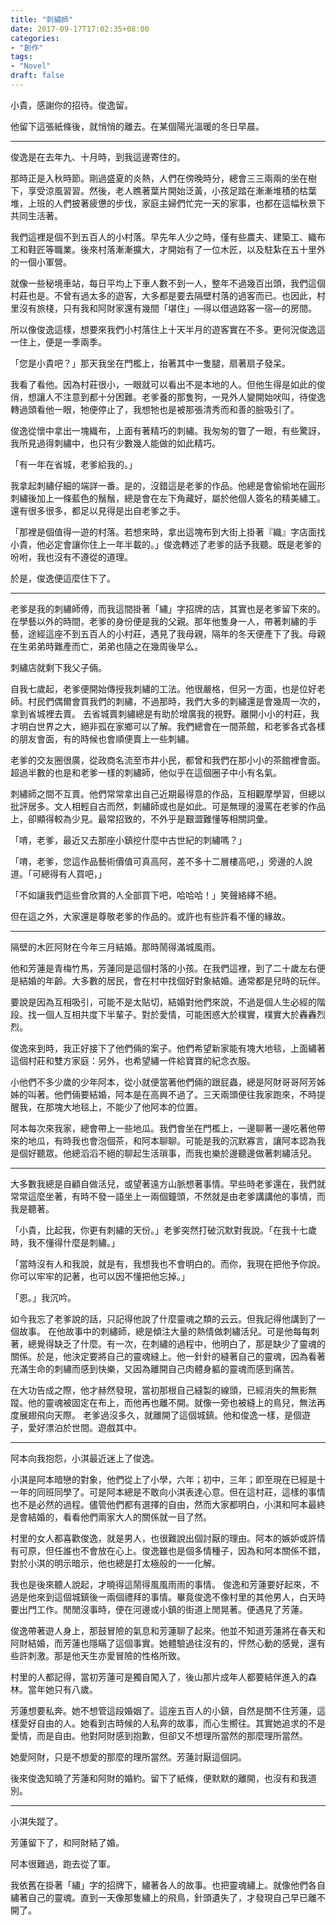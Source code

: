 ```yaml
---
title: "刺繡師"
date: 2017-09-17T17:02:35+08:00
categories:
- "創作"
tags:
- "Novel"
draft: false
---
```

小貴，感謝你的招待。俊逸留。

他留下這張紙條後，就悄悄的離去。在某個陽光溫暖的冬日早晨。
<!--more-->
---

俊逸是在去年九、十月時，到我這邊寄住的。

那時正是入秋時節。剛過盛夏的炎熱，人們在傍晚時分，總會三三兩兩的坐在樹下，享受涼風習習。然後，老人瞧著葉片開始泛黃，小孩足踏在漸漸堆積的枯葉堆，上班的人們披著疲憊的步伐，家庭主婦們忙完一天的家事，也都在這幅秋景下共同生活著。

我們這裡是個不到五百人的小村落。早先年人少之時，僅有些農夫、建築工、織布工和鞋匠等職業。後來村落漸漸擴大，才開始有了一位木匠，以及駐紮在五十里外的一個小軍營。

就像一些秘境車站，每日平均上下車人數不到一人，整年不過幾百出頭，我們這個村莊也是。不曾有過太多的遊客，大多都是要去隔壁村落的過客而已。也因此，村里沒有旅棧，只有我和阿財家還有幾間「堪住」—得以借過路客一宿—的房間。

所以像俊逸這樣，想要來我們小村落住上十天半月的遊客實在不多。更何況俊逸這一住上，便是一季兩季。

「您是小貴吧？」那天我坐在門檻上，抬著其中一隻腿，扇著扇子發呆。

我看了看他。因為村莊很小，一眼就可以看出不是本地的人。但他生得是如此的俊俏，想讓人不注意到都十分困難。老爹養的那隻狗，一見外人變開始吠叫，待俊逸轉過頭看他一眼，牠便停止了，我想牠也是被那張清秀而和善的臉吸引了。

俊逸從懷中拿出一塊織布，上面有著精巧的刺繡。我匆匆的瞥了一眼，有些驚訝，我所見過得刺繡中，也只有少數幾人能做的如此精巧。

「有一年在省城，老爹給我的。」

我拿起刺繡仔細的端詳一番。是的，沒錯這是老爹的作品。他總是會偷偷地在圓形刺繡後加上一條藍色的鬚鬚，總是會在左下角藏好，屬於他個人簽名的精美繡工。還有很多很多，都足以見得是出自老爹之手。

「那裡是個值得一遊的村落。若想來時，拿出這塊布到大街上掛著『織』字店面找小貴，他必定會讓你住上一年半載的。」俊逸轉述了老爹的話予我聽。既是老爹的吩咐，我也沒有不遵從的道理。

於是，俊逸便這麼住下了。

---

老爹是我的刺繡師傅，而我這間掛著「繡」字招牌的店，其實也是老爹留下來的。在學藝以外的時間，老爹的身份便是我的父親。那年他隻身一人，帶著刺繡的手藝，途經這座不到五百人的小村莊，遇見了我母親，隔年的冬天便產下了我。母親在生弟弟時難產而亡，弟弟也隨之在幾周後早么。

刺繡店就剩下我父子倆。

自我七歲起，老爹便開始傳授我刺繡的工法。他很嚴格，但另一方面，也是位好老師。村民們偶爾會買我們的刺繡，不過那時，我們大多的刺繡還是會幾周一次的，拿到省城裡去賣。
去省城賣刺繡總是有助於增廣我的視野。離開小小的村莊，我才明白世界之大，絕非孤在家鄉可以了解。我們總會在一間茶館，和老爹各式各樣的朋友會面，有的時候也會順便賣上一些刺繡。

老爹的交友圈很廣，從政商名流至市井小民，都曾和我們在那小小的茶館裡會面。超過半數的也是和老爹一樣的刺繡師，他似乎在這個圈子中小有名氣。

刺繡師之間不互賣。他們常常拿出自己近期最得意的作品，互相觀摩學習，但總以批評居多。文人相輕自古而然，刺繡師或也是如此。可是無理的漫罵在老爹的作品上，卻顯得較為少見。最常招致的，不外乎是艱澀難懂等相關詞彙。

「唷，老爹，最近又去那座小鎮挖什麼中古世紀的刺繡嗎？」

「唷，老爹，您這作品藝術價值可真高阿，差不多十二層樓高吧，」旁邊的人說道。「可總得有人買吧，」

「不如讓我們這些會欣賞的人全部買下吧，哈哈哈！」笑聲絡繹不絕。

但在這之外，大家還是尊敬老爹的作品的。或許也有些許看不懂的緣故。

---

隔壁的木匠阿財在今年三月結婚。那時鬧得滿城風雨。

他和芳蓮是青梅竹馬，芳蓮同是這個村落的小孩。在我們這裡，到了二十歲左右便是結婚的年齡。大多數的居民，會在村中找個好對象結婚。通常都是兒時的玩伴。

要說是因為互相吸引，可能不是太貼切，結婚對他們來說，不過是個人生必經的階段。找一個人互相共度下半輩子。對於愛情，可能困惑大於樸實，樸實大於轟轟烈烈。

俊逸來到時，我正好接下了他們倆的案子。他們希望新家能有塊大地毯，上面繡著這個村莊和雙方家庭：另外，也希望繡一件給寶寶的紀念衣服。

小他們不多少歲的少年阿本，從小就便當著他們倆的跟屁蟲，總是阿財哥哥阿芳姊姊的叫著。他們倆要結婚，阿本是在高興不過了。三天兩頭便往我家跑來，不時提醒我，在那塊大地毯上，不能少了他阿本的位置。

阿本每次來我家，總會帶上一些地瓜。我們會坐在門檻上，一邊聊著一邊吃著他帶來的地瓜，有時我也會泡個茶，和阿本聊聊。可能是我的沉默寡言，讓阿本認為我是個好聽眾。他總滔滔不絕的聊起生活瑣事，而我也樂於邊聽邊做著刺繡活兒。

---

大多數我總是自顧自做活兒，或望著遠方山脈想著事情。早些時老爹還在，我們就常常這麼坐著，有時不發一語坐上一兩個鐘頭，不然就是由老爹講講他的事情，而我是聽著。

「小貴，比起我，你更有刺繡的天份。」老爹突然打破沉默對我說。「在我十七歲時，我不懂得什麼是刺繡。」

「當時沒有人和我說，就是有，我想我也不會明白的。而你，我現在把他予你說。你可以牢牢的記著，也可以因不懂把他忘掉。」

「恩。」我沉吟。

如今我忘了老爹說的話，只記得他說了什麼靈魂之類的云云。但我記得他講到了一個故事。
在他故事中的刺繡師，總是傾注大量的熱情做刺繡活兒。可是他每每刺著，總覺得缺乏了什麼。有一次，在刺繡的過程中，他明白了，那是缺少了靈魂的關係。於是，他決定要將自己的靈魂縫上。他一針針的縫著自己的靈魂，因為看著充滿生命的刺繡而感到快樂，又因為離開自己肉體身軀的靈魂而感到痛苦。

在大功告成之際，他才赫然發現，當初那根自己縫製的線頭，已經消失的無影無蹤。他的靈魂被固定在布上，而他再也離不開。就像一旁也被縫上的鳥兒，無法再度展翅飛向天際。
老爹過沒多久，就離開了這個城鎮。他和俊逸一樣，是個遊子，愛好漂泊於世間。遊戲其中。

---

阿本向我抱怨，小淇最近迷上了俊逸。

小淇是阿本暗戀的對象，他們從上了小學，六年；初中，三年；即至現在已經是十一年的同班同學了。可是阿本總是不敢向小淇表達心意。但在這村莊，這樣的事情也不是必然的過程。儘管他們都有選擇的自由，然而大家都明白，小淇和阿本最終是會結婚的，看看他們兩家大人的關係就一目了然。

村里的女人都喜歡俊逸，就是男人，也很難說出個討厭的理由。阿本的嫉妒或許情有可原，但任誰也不會放在心上。俊逸雖也是個多情種子，因為和阿本關係不錯，對於小淇的明示暗示，他也總是打太極般的一一化解。


我也是後來聽人說起，才曉得這鬧得風風雨雨的事情。
俊逸和芳蓮要好起來，不過是他來到這個城鎮後一兩個禮拜的事情。畢竟俊逸不像村里的其他男人，白天時要出門工作。閒閒沒事時，便在河邊或小鎮的街道上閒晃著。便遇見了芳蓮。

俊逸帶著遊人身上，那鼓冒險的氣息和芳蓮聊了起來。他並不知道芳蓮將在春天和阿財結婚，而芳蓮也隱瞞了這個事實。她體驗過往沒有的，怦然心動的感覺，還有些許刺激。那是他天生亦愛冒險的性格所致。

村里的人都記得，當初芳蓮可是獨自闖入了，後山那片成年人都要結伴進入的森林。當年她只有八歲。

芳蓮想要私奔。她不想管這段婚姻了。這座五百人的小鎮，自然是關不住芳蓮，這樣愛好自由的人。她看到古時候的人私奔的故事，而心生嚮往。其實她追求的不是愛情，而是自由。他對阿財感到抱歉，但卻又不想理所當然的那麼理所當然。

她愛阿財，只是不想愛的那麼的理所當然。芳蓮討厭這個詞。

後來俊逸知曉了芳蓮和阿財的婚約。留下了紙條，便默默的離開，也沒有和我道別。

---

小淇失蹤了。

芳蓮留下了，和阿財結了婚。

阿本很難過，跑去從了軍。

我依舊在掛著「繡」字的招牌下，繡著各人的故事。也把靈魂繡上。就像他們各自繡著自己的靈魂。直到一天像那隻繡上的飛鳥，針頭遺失了，才發現自己早已離不開了。
